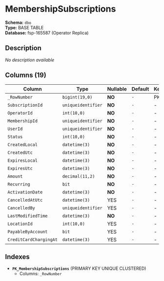 # MembershipSubscriptions

**Schema:** `dbo`  
**Type:** BASE TABLE  
**Database:** fsp-165587 (Operator Replica)

## Description

*No description available*

## Columns (19)

| Column | Type | Nullable | Default | Keys | Description |
|--------|------|----------|---------|------|-------------|
| `_RowNumber` | `bigint(19,0)` | **NO** | `-` | PK | - |
| `SubscriptionId` | `uniqueidentifier` | **NO** | `-` | - | - |
| `OperatorId` | `int(10,0)` | **NO** | `-` | - | - |
| `MembershipId` | `uniqueidentifier` | **NO** | `-` | - | - |
| `UserId` | `uniqueidentifier` | **NO** | `-` | - | - |
| `Status` | `int(10,0)` | **NO** | `-` | - | - |
| `CreatedLocal` | `datetime(3)` | **NO** | `-` | - | - |
| `CreatedUtc` | `datetime(3)` | **NO** | `-` | - | - |
| `ExpiresLocal` | `datetime(3)` | **NO** | `-` | - | - |
| `ExpiresUtc` | `datetime(3)` | **NO** | `-` | - | - |
| `Amount` | `decimal(11,2)` | **NO** | `-` | - | - |
| `Recurring` | `bit` | **NO** | `-` | - | - |
| `ActivationDate` | `datetime(3)` | **NO** | `-` | - | - |
| `CancelledAtUtc` | `datetime(3)` | YES | `-` | - | - |
| `CancelledBy` | `uniqueidentifier` | YES | `-` | - | - |
| `LastModifiedTime` | `datetime(3)` | **NO** | `-` | - | - |
| `LocationId` | `int(10,0)` | YES | `-` | - | - |
| `PayableByAccount` | `bit` | YES | `-` | - | - |
| `CreditCardChargingAt` | `datetime(3)` | YES | `-` | - | - |

## Indexes

- **`PK_MembershipSubscriptions`** (PRIMARY KEY UNIQUE CLUSTERED)
  - Columns: `_RowNumber`
